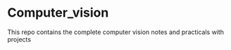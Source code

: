 # Computer_vision

This repo contains the complete computer vision notes and practicals with projects
